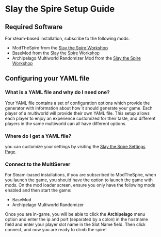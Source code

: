 # Slay the Spire Setup Guide

## Required Software

For steam-based installation, subscribe to the following mods:

- ModTheSpire from the [Slay the Spire Workshop](https://steamcommunity.com/sharedfiles/filedetails/?id=1605060445)
- BaseMod from the [Slay the Spire Workshop](https://steamcommunity.com/workshop/filedetails/?id=1605833019)
- Archipelago Multiworld Randomizer Mod from
  the [Slay the Spire Workshop](https://steamcommunity.com/sharedfiles/filedetails/?id=2596397288)

## Configuring your YAML file

### What is a YAML file and why do I need one?

Your YAML file contains a set of configuration options which provide the generator with information about how it should
generate your game. Each player of a multiworld will provide their own YAML file. This setup allows each player to enjoy
an experience customized for their taste, and different players in the same multiworld can all have different options.

### Where do I get a YAML file?

you can customize your settings by visiting
the [Slay the Spire Settings Page](/games/Slay%20the%20Spire/player-settings).

### Connect to the MultiServer

For Steam-based installations, if you are subscribed to ModTheSpire, when you launch the game, you should have the
option to launch the game with mods. On the mod loader screen, ensure you only have the following mods enabled and then
start the game:

- BaseMod
- Archipelago Multiworld Randomizer

Once you are in-game, you will be able to click the **Archipelago** menu option and enter the ip and port (separated by
a colon) in the hostname field and enter your player slot name in the Slot Name field. Then click connect, and now you
are ready to climb the spire!

